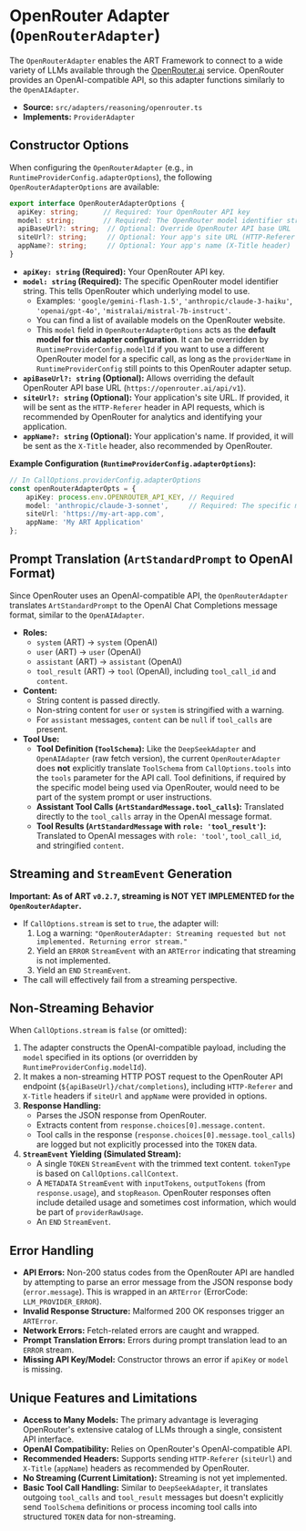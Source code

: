 # OpenRouter Adapter (`OpenRouterAdapter`)

The `OpenRouterAdapter` enables the ART Framework to connect to a wide variety of LLMs available through the [OpenRouter.ai](https://openrouter.ai/) service. OpenRouter provides an OpenAI-compatible API, so this adapter functions similarly to the `OpenAIAdapter`.

*   **Source:** `src/adapters/reasoning/openrouter.ts`
*   **Implements:** `ProviderAdapter`

## Constructor Options

When configuring the `OpenRouterAdapter` (e.g., in `RuntimeProviderConfig.adapterOptions`), the following `OpenRouterAdapterOptions` are available:

```typescript
export interface OpenRouterAdapterOptions {
  apiKey: string;      // Required: Your OpenRouter API key
  model: string;       // Required: The OpenRouter model identifier string
  apiBaseUrl?: string;  // Optional: Override OpenRouter API base URL
  siteUrl?: string;     // Optional: Your app's site URL (HTTP-Referer header)
  appName?: string;     // Optional: Your app's name (X-Title header)
}
```

*   **`apiKey: string` (Required):** Your OpenRouter API key.
*   **`model: string` (Required):** The specific OpenRouter model identifier string. This tells OpenRouter which underlying model to use.
    *   Examples: `'google/gemini-flash-1.5'`, `'anthropic/claude-3-haiku'`, `'openai/gpt-4o'`, `'mistralai/mistral-7b-instruct'`.
    *   You can find a list of available models on the OpenRouter website.
    *   This `model` field in `OpenRouterAdapterOptions` acts as the **default model for this adapter configuration**. It can be overridden by `RuntimeProviderConfig.modelId` if you want to use a different OpenRouter model for a specific call, as long as the `providerName` in `RuntimeProviderConfig` still points to this OpenRouter adapter setup.
*   **`apiBaseUrl?: string` (Optional):** Allows overriding the default OpenRouter API base URL (`https://openrouter.ai/api/v1`).
*   **`siteUrl?: string` (Optional):** Your application's site URL. If provided, it will be sent as the `HTTP-Referer` header in API requests, which is recommended by OpenRouter for analytics and identifying your application.
*   **`appName?: string` (Optional):** Your application's name. If provided, it will be sent as the `X-Title` header, also recommended by OpenRouter.

**Example Configuration (`RuntimeProviderConfig.adapterOptions`):**

```typescript
// In CallOptions.providerConfig.adapterOptions
const openRouterAdapterOpts = {
    apiKey: process.env.OPENROUTER_API_KEY, // Required
    model: 'anthropic/claude-3-sonnet',     // Required: The specific model on OpenRouter
    siteUrl: 'https://my-art-app.com',
    appName: 'My ART Application'
};
```

## Prompt Translation (`ArtStandardPrompt` to OpenAI Format)

Since OpenRouter uses an OpenAI-compatible API, the `OpenRouterAdapter` translates `ArtStandardPrompt` to the OpenAI Chat Completions message format, similar to the `OpenAIAdapter`.

*   **Roles:**
    *   `system` (ART) -> `system` (OpenAI)
    *   `user` (ART) -> `user` (OpenAI)
    *   `assistant` (ART) -> `assistant` (OpenAI)
    *   `tool_result` (ART) -> `tool` (OpenAI), including `tool_call_id` and `content`.
*   **Content:**
    *   String content is passed directly.
    *   Non-string content for `user` or `system` is stringified with a warning.
    *   For `assistant` messages, `content` can be `null` if `tool_calls` are present.
*   **Tool Use:**
    *   **Tool Definition (`ToolSchema`):** Like the `DeepSeekAdapter` and `OpenAIAdapter` (raw fetch version), the current `OpenRouterAdapter` does **not** explicitly translate `ToolSchema` from `CallOptions.tools` into the `tools` parameter for the API call. Tool definitions, if required by the specific model being used via OpenRouter, would need to be part of the system prompt or user instructions.
    *   **Assistant Tool Calls (`ArtStandardMessage.tool_calls`):** Translated directly to the `tool_calls` array in the OpenAI message format.
    *   **Tool Results (`ArtStandardMessage` with `role: 'tool_result'`):** Translated to OpenAI messages with `role: 'tool'`, `tool_call_id`, and stringified `content`.

## Streaming and `StreamEvent` Generation

**Important: As of ART `v0.2.7`, streaming is NOT YET IMPLEMENTED for the `OpenRouterAdapter`.**

*   If `CallOptions.stream` is set to `true`, the adapter will:
    1.  Log a warning: `"OpenRouterAdapter: Streaming requested but not implemented. Returning error stream."`
    2.  Yield an `ERROR` `StreamEvent` with an `ARTError` indicating that streaming is not implemented.
    3.  Yield an `END` `StreamEvent`.
*   The call will effectively fail from a streaming perspective.

## Non-Streaming Behavior

When `CallOptions.stream` is `false` (or omitted):

1.  The adapter constructs the OpenAI-compatible payload, including the `model` specified in its options (or overridden by `RuntimeProviderConfig.modelId`).
2.  It makes a non-streaming HTTP POST request to the OpenRouter API endpoint (`${apiBaseUrl}/chat/completions`), including `HTTP-Referer` and `X-Title` headers if `siteUrl` and `appName` were provided in options.
3.  **Response Handling:**
    *   Parses the JSON response from OpenRouter.
    *   Extracts content from `response.choices[0].message.content`.
    *   Tool calls in the response (`response.choices[0].message.tool_calls`) are logged but not explicitly processed into the `TOKEN` data.
4.  **`StreamEvent` Yielding (Simulated Stream):**
    *   A single `TOKEN` `StreamEvent` with the trimmed text content. `tokenType` is based on `CallOptions.callContext`.
    *   A `METADATA` `StreamEvent` with `inputTokens`, `outputTokens` (from `response.usage`), and `stopReason`. OpenRouter responses often include detailed usage and sometimes cost information, which would be part of `providerRawUsage`.
    *   An `END` `StreamEvent`.

## Error Handling

*   **API Errors:** Non-200 status codes from the OpenRouter API are handled by attempting to parse an error message from the JSON response body (`error.message`). This is wrapped in an `ARTError` (ErrorCode: `LLM_PROVIDER_ERROR`).
*   **Invalid Response Structure:** Malformed 200 OK responses trigger an `ARTError`.
*   **Network Errors:** Fetch-related errors are caught and wrapped.
*   **Prompt Translation Errors:** Errors during prompt translation lead to an `ERROR` stream.
*   **Missing API Key/Model:** Constructor throws an error if `apiKey` or `model` is missing.

## Unique Features and Limitations

*   **Access to Many Models:** The primary advantage is leveraging OpenRouter's extensive catalog of LLMs through a single, consistent API interface.
*   **OpenAI Compatibility:** Relies on OpenRouter's OpenAI-compatible API.
*   **Recommended Headers:** Supports sending `HTTP-Referer` (`siteUrl`) and `X-Title` (`appName`) headers as recommended by OpenRouter.
*   **No Streaming (Current Limitation):** Streaming is not yet implemented.
*   **Basic Tool Call Handling:** Similar to `DeepSeekAdapter`, it translates outgoing `tool_calls` and `tool_result` messages but doesn't explicitly send `ToolSchema` definitions or process incoming tool calls into structured `TOKEN` data for non-streaming.